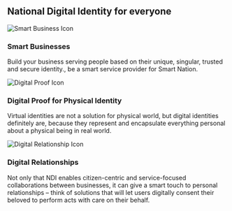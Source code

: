 <div class="row api-splash-section-title">
  <div class="col-sm-12">
    <h2 class="splash-title">National Digital Identity for everyone</h2>
  </div>
</div>
<div class="row api-splash-info-points">
  <div class="col-md-4 col-sm-12 api-splash-info-single">
    <img class="api-splash-info-icon icon-rect" src="/assets/lib/trusted-services/img/snapi-consent-based.svg" alt="Smart Business Icon">
    <h3 class="api-info-point-title">
      Smart Businesses  
    </h3>
    <p>
      Build your business serving people based on their unique, singular, trusted and secure identity., be a smart service provider for Smart Nation.
    </p>
  </div>
  <div class="col-md-4 col-sm-12 api-splash-info-single">
    <img class="api-splash-info-icon" src="/assets/lib/trusted-services/img/snapi-paperless.svg" alt="Digital Proof Icon">
    <h3 class="api-info-point-title">
      Digital Proof for Physical Identity
    </h5>
    <p>
      Virtual identities are not a solution for physical world, but digital identities definitely are, because they represent and encapsulate everything personal about a physical being in real world.
    </p>
  </div>
  <div class="col-md-4 col-sm-12 api-splash-info-single">
    <img class="api-splash-info-icon" src="/assets/lib/trusted-services/img/snapi-digital-enabler.svg" alt="Digital Relationship Icon">
    <h3 class="api-info-point-title">
      Digital Relationships
    </h5>
    <p>
      Not only that NDI enables citizen-centric and service-focused collaborations between businesses, it can give a smart touch to personal relationships – think of solutions that will let users digitally consent their beloved to perform acts with care on their behalf.
    </p>
  </div>
</div>

